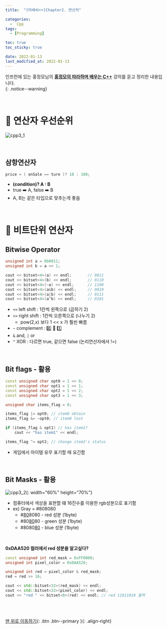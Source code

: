 ```yaml
---
title:  "[따배씨++]Chapter2. 연산자" 

categories:
  -  Cpp
tags:
  - [Programming]

toc: true
toc_sticky: true

date: 2022-01-13
last_modified_at: 2022-01-13
---
```


인프런에 있는 홍정모님의 **[홍정모의 따라하며 배우는 C++](https://www.inflearn.com/course/following-c-plus#)** 강의를 듣고 정리한 내용입니다.<br>
{: .notice--warning}

<br>

# 🚆 연산자 우선순위

![cpp3_1](https://user-images.githubusercontent.com/96368476/149261202-a275f360-bb14-4796-986f-5338f8407306.png)


<br>

## 삼항연산자

``` cpp
price = ( onSale == ture )? 10 : 100;
```

- **(condition)? A : B**
- true ➡️ A, false ➡️ B
- A, B는 같은 타입으로 맞추는게 좋음



<br>


# 🚆 비트단위 연산자

## Bitwise Operator

``` cpp
unsigned int a = 0b0011;
unsigned int b = a << 1;

cout << bitset<4>(a) << endl;		// 0011
cout << bitset<4>(b) << endl;		// 0110
cout << bitset<4>(~a) << endl;		// 1100
cout << bitset<4>(a&b) << endl;		// 0010
cout << bitset<4>(a|b) << endl;		// 0111
cout << bitset<4>(a^b) << endl;		// 0101
```

- `<<` left shift : 1칸씩 왼쪽으로 (곱하기 2)
- `>>` right shift : 1칸씩 오른쪽으로 (나누기 2)
  - pow(2,x) 보다 1 << x 가 훨씬 빠름
- `~` complement : 0️⃣ 🔄 1️⃣
- `&` and, `|` or
- `^` XOR : 다르면 true, 같으면 false (논리연산자에서 !=)


<br>

## Bit flags - 활용

``` cpp
const unsigned char opt0 = 1 << 0;
const unsigned char opt1 = 1 << 1;
const unsigned char opt2 = 1 << 2;
const unsigned char opt3 = 1 << 3;

unsigned char items_flag = 0;

items_flag |= opt0; // item0 obtain
items_flag &= ~opt0; // item0 lost

if (items_flag & opt1) // has item1?
    cout << "has item1" << endl;

items_flag ^= opt2; // change item2's status
```

- 게임에서 아이템 유무 표기할 때 요긴함


<br>


## Bit Masks - 활용

![cpp3_2](https://user-images.githubusercontent.com/96368476/149265248-e3a31bd9-3d08-40c2-bd3f-c2e85aef33ef.jpg){: width="60%" height="70%"}

- 컴퓨터에서 색상을 표현할 떄 16진수를 이용한 rgb성분으로 표기함
- ex) Gray = #808080
  - #<u>80</u>8080 - red 성분 (1byte)
  - #80<u>80</u>80 - green 성분 (1byte)
  - #8080<u>80</u> - blue 성분 (1byte)


<br>

**0xDAA520 컬러에서 red 성분을 알고싶다?**

``` cpp
const unsigned int red_mask = 0xFF0000;
unsigned int pixel_color = 0xDAA520;

unsigned int red = pixel_color & red_mask;
red = red >> 16;

cout << std::bitset<32>(red_mask) << endl;
cout << std::bitset<32>(pixel_color) << endl;
cout << "red " << bitset<8>(red) << endl; // red 11011010 출력
```


<br>
<br>

[맨 위로 이동하기](#){: .btn .btn--primary }{: .align-right}